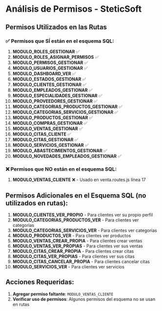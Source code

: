# Análisis de Permisos - SteticSoft

## Permisos Utilizados en las Rutas

### ✅ Permisos que SÍ están en el esquema SQL:

1. **MODULO_ROLES_GESTIONAR** ✅
2. **MODULO_ROLES_ASIGNAR_PERMISOS** ✅
3. **MODULO_PERMISOS_GESTIONAR** ✅
4. **MODULO_USUARIOS_GESTIONAR** ✅
5. **MODULO_DASHBOARD_VER** ✅
6. **MODULO_ESTADOS_GESTIONAR** ✅
7. **MODULO_CLIENTES_GESTIONAR** ✅
8. **MODULO_EMPLEADOS_GESTIONAR** ✅
9. **MODULO_ESPECIALIDADES_GESTIONAR** ✅
10. **MODULO_PROVEEDORES_GESTIONAR** ✅
11. **MODULO_CATEGORIAS_PRODUCTOS_GESTIONAR** ✅
12. **MODULO_CATEGORIAS_SERVICIOS_GESTIONAR** ✅
13. **MODULO_PRODUCTOS_GESTIONAR** ✅
14. **MODULO_COMPRAS_GESTIONAR** ✅
15. **MODULO_VENTAS_GESTIONAR** ✅
16. **MODULO_CITAS_CLIENTE** ✅
17. **MODULO_CITAS_GESTIONAR** ✅
18. **MODULO_SERVICIOS_GESTIONAR** ✅
19. **MODULO_ABASTECIMIENTOS_GESTIONAR** ✅
20. **MODULO_NOVEDADES_EMPLEADOS_GESTIONAR** ✅

### ❌ Permisos que NO están en el esquema SQL:

1. **MODULO_VENTAS_CLIENTE** ❌ - Usado en venta.routes.js línea 17

## Permisos Adicionales en el Esquema SQL (no utilizados en rutas):

1. **MODULO_CLIENTES_VER_PROPIO** - Para clientes ver su propio perfil
2. **MODULO_CATEGORIAS_PRODUCTOS_VER** - Para clientes ver categorías
3. **MODULO_CATEGORIAS_SERVICIOS_VER** - Para clientes ver categorías
4. **MODULO_PRODUCTOS_VER** - Para clientes ver productos
5. **MODULO_VENTAS_CREAR_PROPIA** - Para clientes crear ventas
6. **MODULO_VENTAS_VER_PROPIAS** - Para clientes ver sus ventas
7. **MODULO_CITAS_CREAR_PROPIA** - Para clientes crear citas
8. **MODULO_CITAS_VER_PROPIAS** - Para clientes ver sus citas
9. **MODULO_CITAS_CANCELAR_PROPIA** - Para clientes cancelar citas
10. **MODULO_SERVICIOS_VER** - Para clientes ver servicios

## Acciones Requeridas:

1. **Agregar permiso faltante**: `MODULO_VENTAS_CLIENTE`
2. **Verificar uso de permisos**: Algunos permisos del esquema no se usan en rutas
